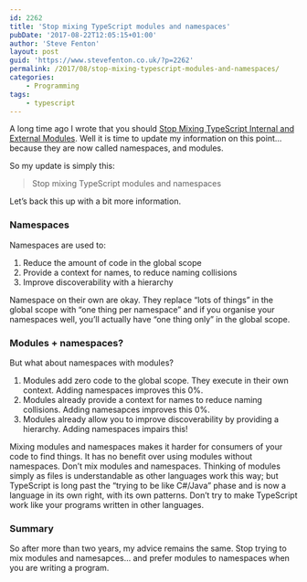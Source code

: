 ```yaml
---
id: 2262
title: 'Stop mixing TypeScript modules and namespaces'
pubDate: '2017-08-22T12:05:15+01:00'
author: 'Steve Fenton'
layout: post
guid: 'https://www.stevefenton.co.uk/?p=2262'
permalink: /2017/08/stop-mixing-typescript-modules-and-namespaces/
categories:
    - Programming
tags:
    - typescript
---
```


A long time ago I wrote that you should [Stop Mixing TypeScript Internal and External Modules](https://www.stevefenton.co.uk/2015/05/stop-mixing-typescript-internal-and-external-modules/). Well it is time to update my information on this point… because they are now called namespaces, and modules.

So my update is simply this:

> Stop mixing TypeScript modules and namespaces

Let’s back this up with a bit more information.

### Namespaces

Namespaces are used to:

1. Reduce the amount of code in the global scope
2. Provide a context for names, to reduce naming collisions
3. Improve discoverability with a hierarchy

Namespace on their own are okay. They replace “lots of things” in the global scope with “one thing per namespace” and if you organise your namespaces well, you’ll actually have “one thing only” in the global scope.

### Modules + namespaces?

But what about namespaces with modules?

1. Modules add zero code to the global scope. They execute in their own context. Adding namespaces improves this 0%.
2. Modules already provide a context for names to reduce naming collisions. Adding namesapces improves this 0%.
3. Modules already allow you to improve discoverability by providing a hierarchy. Adding namespaces impairs this!

Mixing modules and namespaces makes it harder for consumers of your code to find things. It has no benefit over using modules without namespaces. Don’t mix modules and namespaces. Thinking of modules simply as files is understandable as other languages work this way; but TypeScript is long past the “trying to be like C#/Java” phase and is now a language in its own right, with its own patterns. Don’t try to make TypeScript work like your programs written in other languages.

### Summary

So after more than two years, my advice remains the same. Stop trying to mix modules and namesapces… and prefer modules to namespaces when you are writing a program.